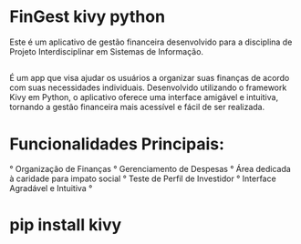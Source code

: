 # FinGest kivy python
 Este é um aplicativo de gestão financeira desenvolvido para a disciplina de Projeto Interdisciplinar em Sistemas de Informação.
 ##
É um app que visa ajudar os usuários a organizar suas finanças de acordo com suas necessidades individuais. Desenvolvido utilizando o framework Kivy em Python, o aplicativo oferece uma interface amigável e intuitiva, tornando a gestão financeira mais acessível e fácil de ser realizada.
# Funcionalidades Principais:
° Organização de Finanças 
° Gerenciamento de Despesas
° Área dedicada à caridade para impato social
° Teste de Perfil de Investidor
° Interface Agradável e Intuitiva °
##
# pip install kivy



